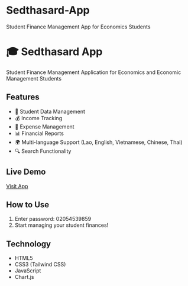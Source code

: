 # Sedthasard-App
Student Finance Management App for Economics Students
# 🎓 Sedthasard App

Student Finance Management Application for Economics and Economic Management Students

## Features
- 👥 Student Data Management
- 💰 Income Tracking
- 💸 Expense Management
- 📊 Financial Reports
- 🌍 Multi-language Support (Lao, English, Vietnamese, Chinese, Thai)
- 🔍 Search Functionality

## Live Demo
[Visit App](https://your-app-name.vercel.app)

## How to Use
1. Enter password: 02054539859
2. Start managing your student finances!

## Technology
- HTML5
- CSS3 (Tailwind CSS)
- JavaScript
- Chart.js
